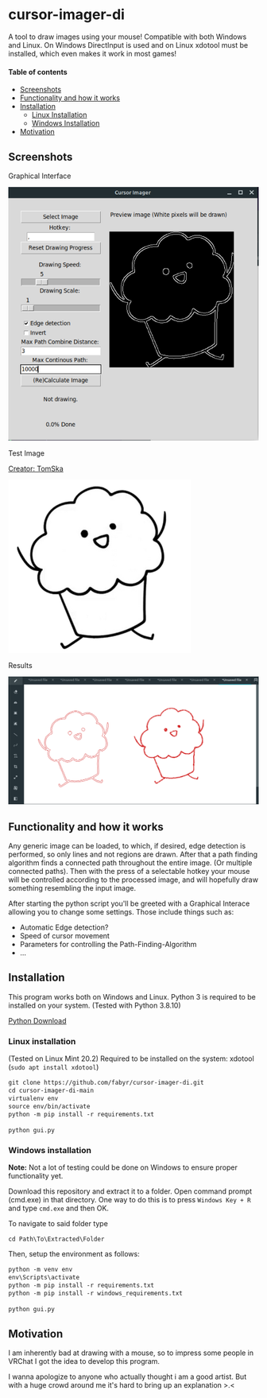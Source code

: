 # cursor-imager-di

A tool to draw images using your mouse!
Compatible with both Windows and Linux.
On Windows DirectInput is used and on Linux xdotool must be installed,
which even makes it work in most games!

#### Table of contents
- [Screenshots](#screenshots)
- [Functionality and how it works](#functionality-and-how-it-works)
- [Installation](#installation)
    * [Linux Installation](#linux-installation)
    * [Windows Installation](#windows-installation)
- [Motivation](#motivation)

## Screenshots
Graphical Interface

![Interface](/images/gui1.png)

Test Image

[Creator: TomSka](https://www.youtube.com/Tom)

![Test Image](/images/muffin.png)

Results

![Results](/images/result1.png)

## Functionality and how it works
Any generic image can be loaded, to which, if desired, edge detection is performed, so only lines and not regions are drawn.
After that a path finding algorithm finds a connected path throughout the entire image.
(Or multiple connected paths).
Then with the press of a selectable hotkey your mouse will be controlled according to the processed image, and will hopefully draw something resembling the input image.

After starting the python script you'll be greeted with a Graphical Interace
allowing you to change some settings.
Those include things such as:
- Automatic Edge detection?
- Speed of cursor movement
- Parameters for controlling the Path-Finding-Algorithm
- ...

## Installation
This program works both on Windows and Linux.
Python 3 is required to be installed on your system. (Tested with Python 3.8.10)

[Python Download](https://www.python.org/downloads/)

### Linux installation
(Tested on Linux Mint 20.2)
Required to be installed on the system: xdotool (`sudo apt install xdotool`)

```
git clone https://github.com/fabyr/cursor-imager-di.git
cd cursor-imager-di-main
virtualenv env
source env/bin/activate
python -m pip install -r requirements.txt

python gui.py
```

### Windows installation
**Note:** Not a lot of testing could be done on Windows to ensure proper functionality yet.

Download this repository and extract it to a folder.
Open command prompt (cmd.exe) in that directory.
One way to do this is to press `Windows Key + R` and type `cmd.exe` and then OK.

To navigate to said folder type
```
cd Path\To\Extracted\Folder
```

Then, setup the environment as follows:
```
python -m venv env
env\Scripts\activate
python -m pip install -r requirements.txt
python -m pip install -r windows_requirements.txt

python gui.py
```

## Motivation
I am inherently bad at drawing with a mouse, so to impress some people
in VRChat I got the idea to develop this program.

I wanna apologize to anyone who actually thought i am a good artist.
But with a huge crowd around me it's hard to bring up an explanation >.<